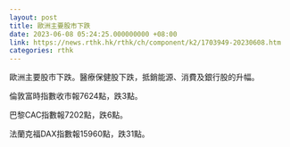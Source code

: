 ```yaml
---
layout: post
title: 歐洲主要股市下跌
date: 2023-06-08 05:24:25.000000000 +08:00
link: https://news.rthk.hk/rthk/ch/component/k2/1703949-20230608.htm
categories: rthk
---
```


歐洲主要股市下跌。醫療保健股下跌，抵銷能源、消費及銀行股的升幅。

倫敦富時指數收市報7624點，跌3點。

巴黎CAC指數報7202點，跌6點。

法蘭克福DAX指數報15960點，跌31點。
